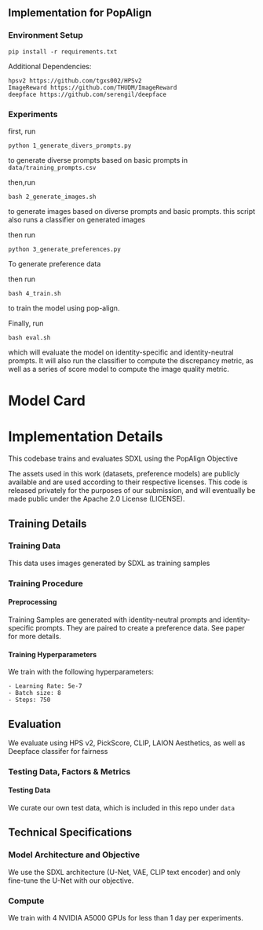 ## Implementation for PopAlign


### Environment Setup

```
pip install -r requirements.txt
```

Additional Dependencies:


```
hpsv2 https://github.com/tgxs002/HPSv2
ImageReward https://github.com/THUDM/ImageReward
deepface https://github.com/serengil/deepface
```

### Experiments

first, run 

```
python 1_generate_divers_prompts.py
```
to generate diverse prompts based on basic prompts in `data/training_prompts.csv`

then,run 

```
bash 2_generate_images.sh
```

to generate images based on diverse prompts and basic prompts. this script also runs a classifier on generated images

then run 

```
python 3_generate_preferences.py
```

To generate preference data


then run 

```
bash 4_train.sh
```

to train the model using pop-align. 

Finally, run

```
bash eval.sh
```

which will evaluate the model on identity-specific and identity-neutral prompts.
It will also run the classifier to compute the discrepancy metric, as well as a series of score model to compute the image quality metric.


# Model Card

# Implementation Details

This codebase trains and evaluates SDXL using the PopAlign Objective

The assets used in this work (datasets, preference models) are publicly available and are used according to their respective licenses. This code is released privately for the purposes of our submission, and will eventually be made public under the Apache 2.0 License (LICENSE). 

## Training Details

### Training Data

This data uses images generated by SDXL as training samples

### Training Procedure

#### Preprocessing

Training Samples are generated with identity-neutral prompts and identity-specific prompts.
They are paired to create a preference data. See paper for more details.

#### Training Hyperparameters

We train with the following hyperparameters:

    - Learning Rate: 5e-7
    - Batch size: 8
    - Steps: 750

## Evaluation

We evaluate using HPS v2, PickScore, CLIP, LAION Aesthetics, as well as Deepface classifer for fairness

### Testing Data, Factors & Metrics

#### Testing Data

We curate our own test data, which is included in this repo under `data`

## Technical Specifications

### Model Architecture and Objective

We use the SDXL architecture (U-Net, VAE, CLIP text encoder) and only fine-tune the U-Net with our objective. 

### Compute

We train with 4 NVIDIA A5000 GPUs for less than 1 day per experiments.